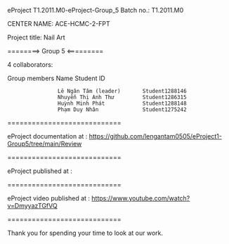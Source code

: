 eProject T1.2011.M0-eProject-Group_5 Batch no.: T1.2011.M0

CENTER NAME: ACE-HCMC-2-FPT

Project title: Nail Art

========> Group 5 <=========

4 collaborators:

Group members Name Student ID

                    Lê Ngân Tâm (leader)       Student1288146
                    Nhuyễn Thị Anh Thư         Student1286315
                    Huỳnh Minh Phát            Student1288148
                    Phạm Duy Nhân              Student1275242 
============================

eProject documentation at : https://github.com/lengantam0505/eProject1-Group5/tree/main/Review

============================

eProject published at : 

============================

eProject video published at : https://www.youtube.com/watch?v=DmyyazTGfVQ

============================

Thank you for spending your time to look at our work.
